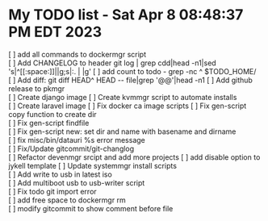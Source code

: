 # My TODO list  -  Sat Apr  8 08:48:37 PM EDT 2023

[ ] add all commands to dockermgr script  
[ ] Add CHANGELOG to header git log | grep cdd|head -n1|sed 's|^[[:space:]]||g;s|:. | |g'
[ ] add count to todo - grep -nc ^ $TODO_HOME/  
[ ] Add diff: git diff HEAD^ HEAD -- file|grep '@@'|head -n1
[ ] Add github release to pkmgr  
[ ] Create django image
[ ] Create kvmmgr script to automate installs  
[ ] Create laravel image
[ ] Fix docker ca image scripts
[ ] Fix gen-script copy function to create dir  
[ ] Fix gen-script findfile  
[ ] Fix gen-script new: set dir and name with basename and dirname  
[ ] fix misc/bin/datauri %s error message  
[ ] Fix/Update gitcommit/git-changlog  
[ ] Refactor devenmgr srcipt and add more projects
[ ] add disable option to jykell template
[ ] Update systemmgr install scripts  
[ ] Add write to usb in latest iso  
[ ] Add multiboot usb to usb-writer script  
[ ] Fix todo git import error  
[ ] add free space to dockermgr rm  
[ ] modify gitcommit to show comment before file  
